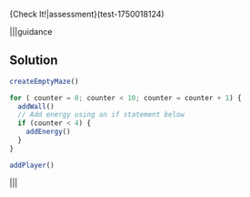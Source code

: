 
{Check It!|assessment}(test-1750018124)

|||guidance
## Solution
```javascript
createEmptyMaze()

for ( counter = 0; counter < 10; counter = counter + 1) {
  addWall()
  // Add energy using an if statement below
  if (counter < 4) {
    addEnergy()
  }
}

addPlayer()
```
|||
